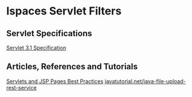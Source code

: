# Ispaces Servlet Filters

## Servlet Specifications

[Servlet 3.1 Specification](https://javaee.github.io/servlet-spec/downloads/servlet-3.1/Proposed%20Final%20Draft/servlet-3_1-PFD-draft.pdf)

## Articles, References and Tutorials

[Servlets and JSP Pages Best Practices](https://www.oracle.com/technetwork/articles/javase/servlets-jsp-140445.html)
[javatutorial.net/java-file-upload-rest-service](https://javatutorial.net/java-file-upload-rest-service)